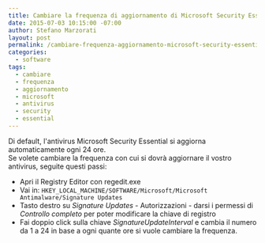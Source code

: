 ```yaml
---
title: Cambiare la frequenza di aggiornamento di Microsoft Security Essential
date: 2015-07-03 10:15:00 -07:00
author: Stefano Marzorati
layout: post
permalink: /cambiare-frequenza-aggiornamento-microsoft-security-essential/
categories:
  - software
tags:
  - cambiare
  - frequenza
  - aggiornamento
  - microsoft
  - antivirus
  - security
  - essential
---
```

Di default, l'antivirus Microsoft Security Essential si aggiorna automaticamente ogni 24 ore.   
Se volete cambiare la frequenza con cui si dovrà aggiornare il vostro antivirus, seguite questi passi:   

  - Apri il Registry Editor con regedit.exe   
  - Vai in: `HKEY_LOCAL_MACHINE/SOFTWARE/Microsoft/Microsoft Antimalware/Signature Updates`   
  - Tasto destro su *Signature Updates* - Autorizzazioni - darsi i permessi di *Controllo completo* per poter modificare la chiave di registro   
  - Fai doppio click sulla chiave *SignatureUpdateInterval* e cambia il numero da 1 a 24 in base a ogni quante ore si vuole cambiare la frequenza.   
